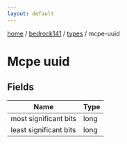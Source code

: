 ```yaml
---
layout: default
---
```


[home](/)  /  [bedrock141](/protocol/bedrock141)  /  [types](/protocol/bedrock141/types)  /  mcpe-uuid

# Mcpe uuid

## Fields

Name | Type
---|---
most significant bits | long
least significant bits | long

